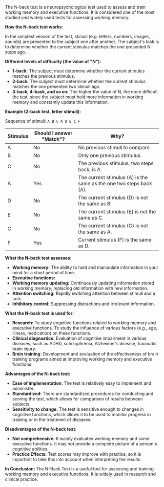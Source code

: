 The N-back test is a neuropsychological test used to assess and train working memory and executive functions. It is considered one of the most studied and widely used tests for assessing working memory.

**How ​​the N-back test works:**

In the simplest version of the test, stimuli (e.g. letters, numbers, images, sounds) are presented to the subject one after another. The subject's task is to determine whether the current stimulus matches the one presented N steps ago.

**Different levels of difficulty (the value of "N"):**

* **1-back:** The subject must determine whether the current stimulus matches the previous stimulus.
* **2-back:** The subject must determine whether the current stimulus matches the one presented two stimuli ago.
* **3-back, 4-back, and so on:** The higher the value of N, the more difficult the test, since the subject must hold more information in working memory and constantly update this information.

**Example (2-back test, letter stimuli):**

Sequence of stimuli: `A B C A D E C F`

| Stimulus | Should I answer "Match"? | Why?                                                                |
| -------- | ------------------------ | ------------------------------------------------------------------- |
| A        | No                       | No previous stimuli to compare.                                     |
| B        | No                       | Only one previous stimulus.                                         |
| C        | No                       | The previous stimulus, two steps back, is A.                        |
| A        | Yes                      | The current stimulus (A) is the same as the one two steps back (A). |
| D        | No                       | The current stimulus (D) is not the same as B.                      |
| E        | No                       | The current stimulus (E) is not the same as C.                      |
| C        | No                       | The current stimulus (C) is not the same as A.                      |
| F        | Yes                      | Current stimulus (F) is the same as D.                              |

**What the N-back test assesses:**

* **Working memory:** The ability to hold and manipulate information in your mind for a short period of time.
* **Executive functions:**
* **Working memory updating:** Continuously updating information stored in working memory, replacing old information with new information.
* **Attention switching:** Rapidly switching attention between stimuli and a task.
* **Inhibitory control:** Suppressing distractions and irrelevant information.

**What the N-back test is used for:**

* **Research:** To study cognitive functions related to working memory and executive functions. To study the influence of various factors (e.g., age, illness, medication) on these functions.
* **Clinical diagnostics:** Evaluation of cognitive impairment in various diseases, such as ADHD, schizophrenia, Alzheimer's disease, traumatic brain injury.
* **Brain training:** Development and evaluation of the effectiveness of brain training programs aimed at improving working memory and executive functions.

**Advantages of the N-back test:**

* **Ease of implementation:** The test is relatively easy to implement and administer.
* **Standardized:** There are standardized procedures for conducting and scoring the test, which allows for comparison of results between subjects.
* **Sensitivity to change:** The test is sensitive enough to changes in cognitive functions, which allows it to be used to monitor progress in training or in the treatment of diseases.

**Disadvantages of the N-back test:**

* **Not comprehensive:** It mainly evaluates working memory and some executive functions. It may not provide a complete picture of a person's cognitive abilities.
* **Practice Effects:** Test scores may improve with practice, so it is important to take this into account when interpreting the results.

**In Conclusion:** The N-Back Test is a useful tool for assessing and training working memory and executive functions. It is widely used in research and clinical practice.